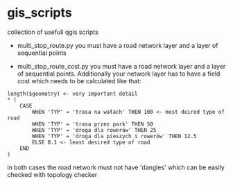 # gis_scripts

collection of usefull qgis scripts


- multi_stop_route.py
you must have a road network layer and a layer of sequential points
  
- multi_stop_route_cost.py
you must have a road network layer and a layer of sequential points. Additionally your network layer has to have a field cost which needs to be calculated like that:
```
length($geometry) <- very important detail
* (
	CASE
		WHEN 'TYP' = 'trasa na wałach' THEN 100 <- most deired type of road
		WHEN 'TYP' = 'trasa przez park' THEN 50
		WHEN 'TYP' = 'droga dla rowerów' THEN 25
		WHEN 'TYP' = 'droga dla pieszych i rowerów' THEN 12.5
		ELSE 0.1 <- least desired type of road
	END
)
```

in both cases the road network must not have 'dangles' which can be easily checked with topology checker
